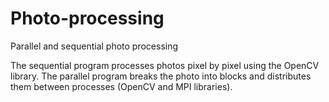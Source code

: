 # Photo-processing
 Parallel and sequential photo processing

The sequential program processes photos pixel by pixel using the OpenCV library.
The parallel program breaks the photo into blocks and distributes them between processes (OpenCV and MPI libraries).
